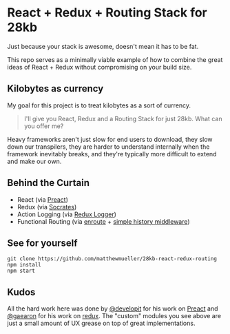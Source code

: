 # React + Redux + Routing Stack for 28kb

Just because your stack is awesome, doesn't mean it has to be fat.

This repo serves as a minimally viable example of how to combine the great ideas of React + Redux without compromising on your build size.

## Kilobytes as currency

My goal for this project is to treat kilobytes as a sort of currency.

> I'll give you React, Redux and a Routing Stack for just 28kb. What can you offer me?

Heavy frameworks aren't just slow for end users to download, they slow down our transpilers, they are harder to understand internally when the framework inevitably breaks, and they're typically more difficult to extend and make our own.

## Behind the Curtain

- React (via [Preact](https://github.com/developit/preact))
- Redux (via [Socrates](https://github.com/matthewmueller/socrates))
- Action Logging (via [Redux Logger](https://github.com/fcomb/redux-logger))
- Functional Routing (via [enroute](https://github.com/lapwinglabs/enroute) + [simple history middleware](https://github.com/matthewmueller/redux-routes))

## See for yourself

```
git clone https://github.com/matthewmueller/28kb-react-redux-routing
npm install
npm start
```

## Kudos

All the hard work here was done by [@developit](https://github.com/developit) for his work on [Preact](https://github.com/developit/preact) and [@gaearon](https://github.com/gaearon) for his work on [redux](https://github.com/reactjs/redux). The "custom" modules you see above are just a small amount of UX grease on top of great implementations.
